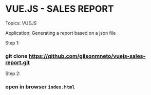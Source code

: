 # VUE.JS - SALES REPORT

Topics: VUEJS

Application: Generating a report based on a json file

Step 1:

### git clone https://github.com/gilsonmneto/vuejs-sales-report.git

Step 2:

### open in browser `index.html`
